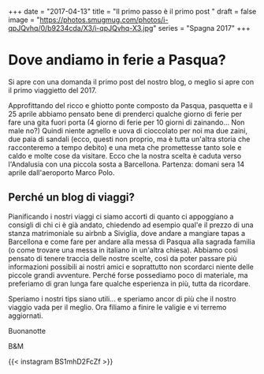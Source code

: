+++
date = "2017-04-13"
title = "Il primo passo è il primo post "
draft = false
image = "https://photos.smugmug.com/photos/i-qpJQvhq/0/b9234cda/X3/i-qpJQvhq-X3.jpg"
series = "Spagna 2017"
+++

# Dove andiamo in ferie a Pasqua? 

Si apre con una domanda il primo post del nostro blog, o meglio si apre con il primo viaggietto del 2017. 
    
Approfittando del ricco e ghiotto ponte composto da Pasqua, pasquetta e il 25 aprile abbiamo pensato bene di prenderci qualche giorno di ferie per fare una gita fuori porta (4 giorno di ferie per 10 giorni di zainando... Non male no?) 
Quindi niente agnello e uova di cioccolato per noi ma due zaini, due paia di sandali (ecco, questi non proprio, ma è tutta un'altra storia che racconteremo a tempo debito) e una meta che promettesse tanto sole e caldo e molte cose da visitare. 
Ecco che la nostra scelta è caduta verso l'Andalusia con una piccola sosta a Barcellona. Partenza: domani sera 14 aprile dall'aeroporto Marco Polo. 

## Perché un blog di viaggi? 
Pianificando i nostri viaggi ci siamo accorti di quanto ci appoggiano a consigli di chi ci è già andato, chiedendo ad esempio qual'e il prezzo di una stanza matrimoniale su airbnb a Siviglia, dove andare a mangiare tapas a Barcellona e come fare per andare alla messa di Pasqua alla sagrada familia (o come trovare una messa in italiano in un'altra chiesa). 
Abbiamo così pensato di tenere traccia delle nostre scelte, così da poter passare più informazioni possibili ai nostri amici e soprattutto non scordarci niente delle piccole grandi avventure. Perché forse possediamo poco di materiale, ma preferiamo di gran lunga fare qualche esperienza in più, tutta da ricordare.
 
Speriamo i nostri tips siano utili... e speriamo ancor di più che il nostro viaggio vada per il meglio. 
Ora filiamo a finire le valigie e vi terremo aggiornati. 

Buonanotte 

B&M

{{< instagram BS1mhD2FcZf >}}

<!-- <blockquote class="instagram-media" data-instgrm-captioned data-instgrm-version="7" style=" background:#FFF; border:0; border-radius:3px; box-shadow:0 0 1px 0 rgba(0,0,0,0.5),0 1px 10px 0 rgba(0,0,0,0.15); margin: 1px; max-width:658px; padding:0; width:99.375%; width:-webkit-calc(100% - 2px); width:calc(100% - 2px);"><div style="padding:8px;"> <div style=" background:#F8F8F8; line-height:0; margin-top:40px; padding:33.33333333333333% 0; text-align:center; width:100%;"> <div style=" background:url(data:image/png;base64,iVBORw0KGgoAAAANSUhEUgAAACwAAAAsCAMAAAApWqozAAAABGdBTUEAALGPC/xhBQAAAAFzUkdCAK7OHOkAAAAMUExURczMzPf399fX1+bm5mzY9AMAAADiSURBVDjLvZXbEsMgCES5/P8/t9FuRVCRmU73JWlzosgSIIZURCjo/ad+EQJJB4Hv8BFt+IDpQoCx1wjOSBFhh2XssxEIYn3ulI/6MNReE07UIWJEv8UEOWDS88LY97kqyTliJKKtuYBbruAyVh5wOHiXmpi5we58Ek028czwyuQdLKPG1Bkb4NnM+VeAnfHqn1k4+GPT6uGQcvu2h2OVuIf/gWUFyy8OWEpdyZSa3aVCqpVoVvzZZ2VTnn2wU8qzVjDDetO90GSy9mVLqtgYSy231MxrY6I2gGqjrTY0L8fxCxfCBbhWrsYYAAAAAElFTkSuQmCC); display:block; height:44px; margin:0 auto -44px; position:relative; top:-22px; width:44px;"></div></div> <p style=" margin:8px 0 0 0; padding:0 4px;"> <a href="https://www.instagram.com/p/BS1mhD2FcZf/" style=" color:#000; font-family:Arial,sans-serif; font-size:14px; font-style:normal; font-weight:normal; line-height:17px; text-decoration:none; word-wrap:break-word;" target="_blank">A caccia di sole!!</a></p> <p style=" color:#c9c8cd; font-family:Arial,sans-serif; font-size:14px; line-height:17px; margin-bottom:0; margin-top:8px; overflow:hidden; padding:8px 0 7px; text-align:center; text-overflow:ellipsis; white-space:nowrap;">A post shared by zainando (@zainandoperilmondo) on <time style=" font-family:Arial,sans-serif; font-size:14px; line-height:17px;" datetime="2017-04-13T19:37:39+00:00">Apr 13, 2017 at 12:37pm PDT</time></p></div></blockquote> <script async defer src="//platform.instagram.com/en_US/embeds.js"></script> -->

